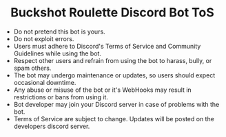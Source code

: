 <h1 align="center">Buckshot Roulette Discord Bot ToS</h1>

- Do not pretend this bot is yours.
- Do not exploit errors.
- Users must adhere to Discord's Terms of Service and Community Guidelines while using the bot.
- Respect other users and refrain from using the bot to harass, bully, or spam others.
- The bot may undergo maintenance or updates, so users should expect occasional downtime.
- Any abuse or misuse of the bot or it's WebHooks may result in restrictions or bans from using it.
- Bot developer may join your Discord server in case of problems with the bot.
- Terms of Service are subject to change. Updates will be posted on the developers discord server.
